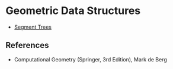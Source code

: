 # Geometric Data Structures

- [Segment Trees](./segment-trees.md)

## References

- Computational Geometry (Springer, 3rd Edition), Mark de Berg
